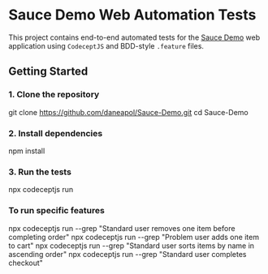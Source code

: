 # Sauce Demo Web Automation Tests

This project contains end-to-end automated tests for the [Sauce Demo](https://www.saucedemo.com/) web application using `CodeceptJS` and BDD-style `.feature` files.


## Getting Started

### 1. Clone the repository

git clone https://github.com/daneapol/Sauce-Demo.git
cd Sauce-Demo

### 2. Install dependencies

npm install

### 3. Run the tests

npx codeceptjs run

### To run specific features

npx codeceptjs run --grep "Standard user removes one item before completing order"
npx codeceptjs run --grep "Problem user adds one item to cart"
npx codeceptjs run --grep "Standard user sorts items by name in ascending order"
npx codeceptjs run --grep "Standard user completes checkout"

